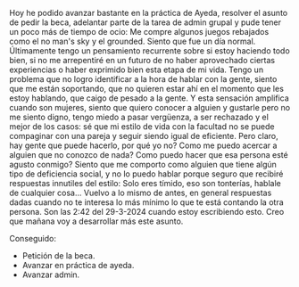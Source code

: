 Hoy he podido avanzar bastante en la práctica de Ayeda, resolver el asunto de pedir la beca, adelantar parte de la tarea de admin grupal y pude tener un poco más de tiempo de ocio: Me compre algunos juegos rebajados como el no man's sky y el grounded. Siento que fue un día normal. 
Últimamente tengo un pensamiento recurrente sobre si estoy haciendo todo bien, si no me arrepentiré en un futuro de no haber aprovechado ciertas experiencias o haber exprimido bien esta etapa de mi vida.
Tengo un problema que no logro identificar a la hora de hablar con la gente, siento que me están soportando, que no quieren estar ahí en el momento que les estoy hablando, que caigo de pesado a la gente. Y esta sensación amplifica cuando son mujeres, siento que quiero conocer a alguien y gustarle pero no me siento digno, tengo miedo a pasar vergüenza, a ser rechazado y el mejor de los casos: sé que mi estilo de vida con la facultad no se puede compaginar con una pareja y seguir siendo igual de eficiente.
Pero claro, hay gente que puede hacerlo, por qué yo no?
Como me puedo acercar a alguien que no conozco de nada?
Como puedo hacer que esa persona esté agusto conmigo?
Siento que me comporto como alguien que tiene algún tipo de deficiencia social, y no lo puedo hablar porque seguro que recibiré respuestas innutiles del estilo: Solo eres tímido, eso son tonterías, hablale de cualquier cosa... Vuelvo a lo mismo de antes, en general respuestas dadas cuando no te interesa lo más mínimo lo que te está contando la otra persona. Son las 2:42 del 29-3-2024 cuando estoy escribiendo esto.
Creo que mañana voy a desarrollar más este asunto.

Conseguido:
+ Petición de la beca.
+ Avanzar en práctica de ayeda.
+ Avanzar admin.